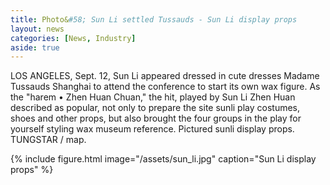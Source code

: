 ```yaml
---
title: Photo&#58; Sun Li settled Tussauds - Sun Li display props 
layout: news
categories: [News, Industry]
aside: true
---
```


LOS ANGELES, Sept. 12, Sun Li appeared dressed in cute dresses Madame Tussauds Shanghai to attend the conference to start its own wax figure. As the "harem • Zhen Huan Chuan," the hit, played by Sun Li Zhen Huan described as popular, not only to prepare the site sunli play costumes, shoes and other props, but also brought the four groups in the play for yourself styling wax museum reference. Pictured sunli display props. TUNGSTAR / map.

{% include figure.html image="/assets/sun_li.jpg" caption="Sun Li display props" %}
